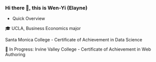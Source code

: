 ### Hi there 👋, this is Wen-Yi (Elayne)

- Quick Overview
  
🎓 UCLA, Business Economics major

Santa Monica College - Certificate of Achievement in Data Science

📖 In Progress: Irvine Valley College - Certificate of Achievement in Web Authoring

<!--
**elayswew/elayswew** is a ✨ _special_ ✨ repository because its `README.md` (this file) appears on your GitHub profile.



